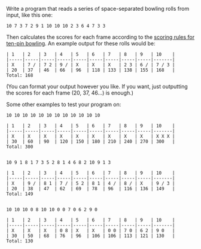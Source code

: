 Write a program that reads a series of space-separated bowling rolls from input, like this one:

    10 7 3 7 2 9 1 10 10 10 2 3 6 4 7 3 3

Then calculates the scores for each frame according to the [scoring rules for ten-pin bowling](http://en.wikipedia.org/wiki/Ten-pin_bowling#Scoring). An example output for these rolls would be:

    | 1   | 2   | 3   | 4   | 5   | 6   | 7   | 8   | 9   | 10    |
    |-----|-----|-----|-----|-----|-----|-----|-----|-----|-------|
    | X   | 7 / | 7 2 | 9 / | X   | X   | X   | 2 3 | 6 / | 7 / 3 |
    | 20  | 37  | 46  | 66  | 96  | 118 | 133 | 138 | 155 | 168   |
    Total: 168

(You can format your output however you like. If you want, just outputting the scores for each frame (20, 37, 46...) is enough.)

Some other examples to test your program on:

    10 10 10 10 10 10 10 10 10 10 10 10

    | 1   | 2   | 3   | 4   | 5   | 6   | 7   | 8   | 9   | 10    |
    |-----|-----|-----|-----|-----|-----|-----|-----|-----|-------|
    | X   | X   | X   | X   | X   | X   | X   | X   | X   | X X X |
    | 30  | 60  | 90  | 120 | 150 | 180 | 210 | 240 | 270 | 300   |
    Total: 300


    10 9 1 8 1 7 3 5 2 8 1 4 6 8 2 10 9 1 3

    | 1   | 2   | 3   | 4   | 5   | 6   | 7   | 8   | 9   | 10    |
    |-----|-----|-----|-----|-----|-----|-----|-----|-----|-------|
    | X   | 9 / | 8 1 | 7 / | 5 2 | 8 1 | 4 / | 8 / | X   | 9 / 3 |
    | 20  | 38  | 47  | 62  | 69  | 78  | 96  | 116 | 136 | 149   |
    Total: 149


    10 10 10 0 8 10 10 0 0 7 0 6 2 9 0

    | 1   | 2   | 3   | 4   | 5   | 6   | 7   | 8   | 9   | 10    |
    |-----|-----|-----|-----|-----|-----|-----|-----|-----|-------|
    | X   | X   | X   | 0 8 | X   | X   | 0 0 | 7 0 | 6 2 | 9 0   |
    | 30  | 50  | 68  | 76  | 96  | 106 | 106 | 113 | 121 | 130   |
    Total: 130